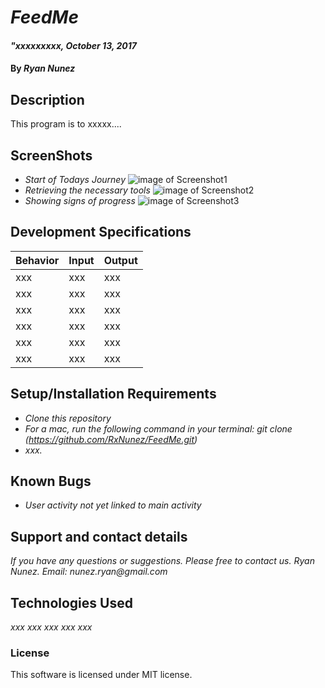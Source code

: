 # _FeedMe_

#### _"xxxxxxxxx, October 13, 2017_

#### By _**Ryan Nunez**_

## Description

This program is to xxxxx....

## ScreenShots
* _Start of Todays Journey_
![image of Screenshot1](https://github.com/RxNunez/FeedMe/images/Screenshot1.png?raw=true "Starting a new track")
* _Retrieving the necessary tools_
![image of Screenshot2](https://github.com/RxNunez/FeedMe/images/Screenshot2.png?raw=true "Downloading tool requirements")
* _Showing signs of progress_
![image of Screenshot3](https://github.com/RxNunez/FeedMe/images/Screenshot3.png?raw=true "Progressing through an additional resource")


## Development Specifications

| Behavior      | Input | Output |
| ------------- | ------------- | ------------- |
| xxx | xxx | xxx |
| xxx | xxx | xxx |
| xxx | xxx | xxx |
| xxx | xxx | xxx |
| xxx | xxx | xxx |
| xxx | xxx | xxx |

## Setup/Installation Requirements

* _Clone this repository_
* _For a mac, run the following command in your terminal:
git clone (https://github.com/RxNunez/FeedMe.git)_
* _xxx._

## Known Bugs

* _User activity not yet linked to main activity_

## Support and contact details

_If you have any questions or suggestions. Please free to contact us._
_Ryan Nunez. Email: nunez.ryan@gmail.com_

## Technologies Used

_xxx_
_xxx_
_xxx_
_xxx_
_xxx_

### License
This software is licensed under MIT license.
